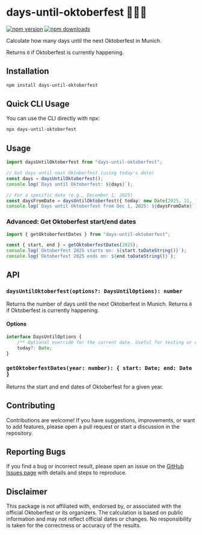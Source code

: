 
# days-until-oktoberfest 🍺🎡🍻

[![npm version](https://img.shields.io/npm/v/days-until-oktoberfest.svg)](https://www.npmjs.com/package/days-until-oktoberfest)
[![npm downloads](https://img.shields.io/npm/dm/days-until-oktoberfest.svg)](https://www.npmjs.com/package/days-until-oktoberfest)

Calculate how many days until the next Oktoberfest in Munich.

Returns `0` if Oktoberfest is currently happening.

## Installation

```bash
npm install days-until-oktoberfest
```


## Quick CLI Usage

You can use the CLI directly with npx:

```bash
npx days-until-oktoberfest
```

## Usage

```ts
import daysUntilOktoberfest from "days-until-oktoberfest";

// Get days until next Oktoberfest (using today's date)
const days = daysUntilOktoberfest();
console.log(`Days until Oktoberfest: ${days}`);

// For a specific date (e.g., December 1, 2025)
const daysFromDate = daysUntilOktoberfest({ today: new Date(2025, 11, 1) });
console.log(`Days until Oktoberfest from Dec 1, 2025: ${daysFromDate}`);
```

### Advanced: Get Oktoberfest start/end dates

```ts
import { getOktoberfestDates } from "days-until-oktoberfest";

const { start, end } = getOktoberfestDates(2025);
console.log(`Oktoberfest 2025 starts on: ${start.toDateString()}`);
console.log(`Oktoberfest 2025 ends on: ${end.toDateString()}`);
```

## API

### `daysUntilOktoberfest(options?: DaysUntilOptions): number`

Returns the number of days until the next Oktoberfest in Munich. Returns `0` if Oktoberfest is currently happening.

#### Options

```ts
interface DaysUntilOptions {
	/** Optional override for the current date. Useful for testing or custom calculations. */
	today?: Date;
}
```

 
### `getOktoberfestDates(year: number): { start: Date; end: Date }`

Returns the start and end dates of Oktoberfest for a given year.

## Contributing

Contributions are welcome! If you have suggestions, improvements, or want to add features, please open a pull request or start a discussion in the repository.

## Reporting Bugs

If you find a bug or incorrect result, please open an issue on the [GitHub Issues page](https://github.com/ZeldaFan0225/days-until-oktoberfest/issues) with details and steps to reproduce.

## Disclaimer

This package is not affiliated with, endorsed by, or associated with the official Oktoberfest or its organizers. The calculation is based on public information and may not reflect official dates or changes. No responsibility is taken for the correctness or accuracy of the results.
